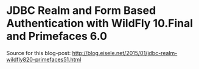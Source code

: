 JDBC Realm and Form Based Authentication with WildFly 10.Final and Primefaces 6.0
======================

Source for this blog-post:
http://blog.eisele.net/2015/01/jdbc-realm-wildfly820-primefaces51.html

